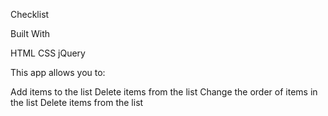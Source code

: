 Checklist 

Built With

HTML
CSS
jQuery

This app allows you to:

Add items to the list
Delete items from the list
Change the order of items in the list
Delete items from the list
